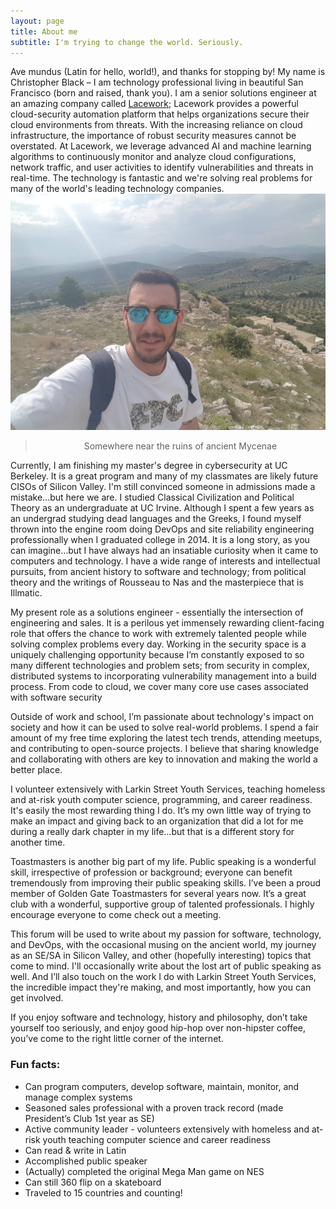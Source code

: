 ```yaml
---
layout: page
title: About me
subtitle: I'm trying to change the world. Seriously.
---
```


<p>Ave mundus (Latin for hello, world!), and thanks for stopping by! My name is Christopher Black – I am technology professional living in beautiful San Francisco (born and raised, thank you). I am a senior solutions engineer at an amazing company called <a href="http://www.lacework.com">Lacework</a>; Lacework provides a powerful cloud-security automation platform that helps organizations secure their cloud environments from threats. With the increasing reliance on cloud infrastructure, the importance of robust security measures cannot be overstated. At Lacework, we leverage advanced AI and machine learning algorithms to continuously monitor and analyze cloud configurations, network traffic, and user activities to identify vulnerabilities and threats in real-time. The technology is fantastic and we're solving real problems for many of the world's leading technology companies.

<img class="img-fluid" src="/assets/img/greece.jpg" alt="Demo Image">
<blockquote style="text-align: center">Somewhere near the ruins of ancient Mycenae</blockquote>

<p>Currently, I am finishing my master's degree in cybersecurity at UC Berkeley. It is a great program and many of my classmates are likely future CISOs of Silicon Valley. I'm still convinced someone in admissions made a mistake...but here we are. I studied Classical Civilization and Political Theory as an undergraduate at UC Irvine. Although I spent a few years as an undergrad studying dead languages and the Greeks, I found myself thrown into the engine room doing DevOps and site reliability engineering professionally when I graduated college in 2014. It is a long story, as you can imagine…but I have always had an insatiable curiosity when it came to computers and technology. I have a wide range of interests and intellectual pursuits, from ancient history to software and technology; from political theory and the writings of Rousseau to Nas and the masterpiece that is Illmatic.</p>

<p>My present role as a solutions engineer - essentially the intersection of engineering and sales. It is a perilous yet immensely rewarding client-facing role that offers the chance to work with extremely talented people while solving complex problems every day. Working in the security space is a uniquely challenging opportunity because I’m constantly exposed to so many different technologies and problem sets; from security in complex, distributed systems to incorporating vulnerability management into a build process. From code to cloud, we cover many core use cases associated with software security</p>

<p>Outside of work and school, I’m passionate about technology's impact on society and how it can be used to solve real-world problems. I spend a fair amount of my free time exploring the latest tech trends, attending meetups, and contributing to open-source projects. I believe that sharing knowledge and collaborating with others are key to innovation and making the world a better place.</p>

<p>I volunteer extensively with Larkin Street Youth Services, teaching homeless and at-risk youth computer science, programming, and career readiness. It's easily the most rewarding thing I do. It’s my own little way of trying to make an impact and giving back to an organization that did a lot for me during a really dark chapter in my life…but that is a different story for another time.</p>

<p>Toastmasters is another big part of my life. Public speaking is a wonderful skill, irrespective of profession or background; everyone can benefit tremendously from improving their public speaking skills. I’ve been a proud member of Golden Gate Toastmasters for several years now. It’s a great club with a wonderful, supportive group of talented professionals. I highly encourage everyone to come check out a meeting.</p>

<p>This forum will be used to write about my passion for software, technology, and DevOps, with the occasional musing on the ancient world, my journey as an SE/SA in Silicon Valley, and other (hopefully interesting) topics that come to mind. I'll occasionally write about the lost art of public speaking as well. And I’ll also touch on the work I do with Larkin Street Youth Services, the incredible impact they're making, and most importantly, how you can get involved.</p>
<p>If you enjoy software and technology, history and philosophy, don’t take yourself too seriously, and enjoy good hip-hop over non-hipster coffee, you’ve come to the right little corner of the internet.</p>

<h3>Fun facts:</h3>
<ul>
	<li>Can program computers, develop software, maintain, monitor, and manage complex systems</li>
	<li>Seasoned sales professional with a proven track record (made President’s Club 1st year as SE)</li>
	<li>Active community leader - volunteers extensively with homeless and at-risk youth teaching computer science and career readiness</li>
	<li>Can read & write in Latin</li>
	<li>Accomplished public speaker</li>
	<li>(Actually) completed the original Mega Man game on NES</li>
	<li>Can still 360 flip on a skateboard</li>
	<li>Traveled to 15 countries and counting!</li>
</ul>
